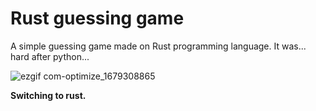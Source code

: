 # Rust guessing game
A simple guessing game made on Rust programming language. It was... hard after python...

![ezgif com-optimize_1679308865](https://github.com/Evgenchick4434/rust_guessing_game/assets/103461961/d40b43bc-a45f-4ad3-b2f6-f3d811145e47)

**Switching to rust.**
